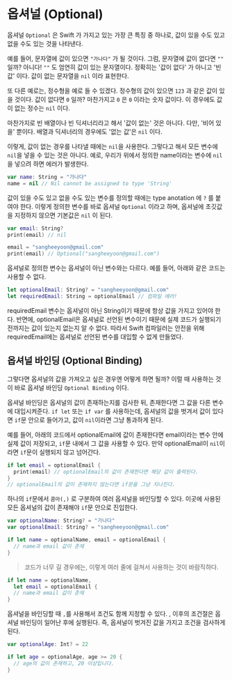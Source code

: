 # 옵셔널 (Optional)
옵셔널 `Optional` 은 Swift 가 가지고 있는 가장 큰 특징 중 하나로, 값이 있을 수도 있고 없을 수도 있는 것을 나타낸다. 

예를 들어, 문자열에 값이 있으면 `"가나다"` 가 될 것이다. 그럼, 문자열에 값이 없다면 `""` 일까? 아니다! `""` 도 엄연히 값이 있는 문자열이다. 정확히는 '값이 없다' 가 아니고 '빈 값' 이다. 값이 없는 문자열을 `nil` 이라 표현한다.

또 다른 예로는, 정수형을 예로 들 수 있겠다. 정수형의 값이 있으면 `123` 과 같은 값이 있을 것이다. 값이 없다면 `0` 일까? 마찬가지고 `0` 은 `0` 이라는 숫자 값이다. 이 경우에도 값이 없는 정수는 `nil` 이다. 

마찬가지로 빈 배열이나 빈 딕셔너리라고 해서 '값이 없는' 것은 아니다. 다만, '비어 있을' 뿐이다. 배열과 딕셔너리의 경우에도 '없는 값'은 `nil` 이다.

이렇게, 값이 없는 경우를 나타낼 때에는 `nil`을 사용한다. 그렇다고 해서 모든 변수에 `nil`을 넣을 수 있는 것은 아니다. 예로, 우리가 위에서 정의한 name이라는 변수에 `nil`을 넣으려 하면 에러가 발생한다.

```swift
var name: String = "가나다"
name = nil // Nil cannot be assigned to type 'String'
```
값이 있을 수도 있고 없을 수도 있는 변수를 정의할 때에는 type anotation 에 `?` 를 붙여야 한다.
이렇게 정의한 변수를 바로 옵셔널 `Optional` 이라고 하며, 옵셔널에 초깃값을 지정하지 않으면 기본값은 `nil` 이 된다.

```swift
var email: String?
print(email) // nil

email = "sangheeyoon@gmail.com"
print(email) // Optional("sangheeyoon@gmail.com")

```
옵셔널로 정의한 변수는 옵셔널이 아닌 변수와는 다르다. 예를 들어, 아래와 같은 코드는 사용할 수 없다.

```swift
let optionalEmail: String? = "sangheeyoon@gmail.com"
let requiredEmail: String = optionalEmail // 컴파일 에러!
```
requiredEmail 변수는 옵셔널이 아닌 String이기 때문에 항상 값을 가지고 있어야 한다. 반면에, optionalEmail은 옵셔널로 선언된 변수이기 때문에 실제 코드가 실행되기 전까지는 값이 있는지 없는지 알 수 없다. 따라서 Swift 컴파일러는 안전을 위해 requiredEmail에는 옵셔널로 선언된 변수를 대입할 수 없게 만들었다.

## 옵셔널 바인딩 (Optional Binding)
그렇다면 옵셔널의 값을 가져오고 싶은 경우엔 어떻게 하면 될까? 이럴 때 사용하는 것이 바로 옵셔널 바인딩 `Optional Binding` 이다. 

옵셔널 바인딩은 옵셔널의 값이 존재하는지를 검사한 뒤, 존재한다면 그 값을 다른 변수에 대입시켜준다. `if let` 또는 `if var` 를 사용하는데, 옵셔널의 값을 벗겨서 값이 있다면 `if`문 안으로 들어가고, 값이 `nil`이라면 그냥 통과하게 된다.

예를 들어, 아래의 코드에서 optionalEmail에 값이 존재한다면 email이라는 변수 안에 실제 값이 저장되고, `if`문 내에서 그 값을 사용할 수 있다. 만약 optionalEmail이 `nil`이라면 `if`문이 실행되지 않고 넘어간다.

```swift
if let email = optionalEmail {
  print(email) // optionalEmail의 값이 존재한다면 해당 값이 출력된다.
}
// optionalEmail의 값이 존재하지 않는다면 if문을 그냥 지나친다.
```
하나의 `if`문에서 `콤마(,)` 로 구분하여 여러 옵셔널을 바인딩할 수 있다. 이곳에 사용된 모든 옵셔널의 값이 존재해야 `if`문 안으로 진입한다.
```swift
var optionalName: String? = "가나다"
var optionalEmail: String? = "sangheeyoon@gmail.com"

if let name = optionalName, email = optionalEmail {
  // name과 email 값이 존재
}
```
> 코드가 너무 길 경우에는, 이렇게 여러 줄에 걸쳐서 사용하는 것이 바람직하다.
```swift
if let name = optionalName,
  let email = optionalEmail {
  // name과 email 값이 존재
}
```

옵셔널을 바인딩할 때 `,`를 사용해서 조건도 함께 지정할 수 있다. , 이후의 조건절은 옵셔널 바인딩이 일어난 후에 실행된다. 즉, 옵셔널이 벗겨진 값을 가지고 조건을 검사하게 된다.

```swift
var optionalAge: Int? = 22

if let age = optionalAge, age >= 20 {
  // age의 값이 존재하고, 20 이상입니다.
}

```































